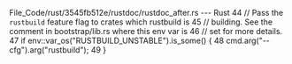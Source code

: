 File_Code/rust/3545fb512e/rustdoc/rustdoc_after.rs --- Rust
                                                                                                                                                            44     // Pass the `rustbuild` feature flag to crates which rustbuild is
                                                                                                                                                            45     // building. See the comment in bootstrap/lib.rs where this env var is
                                                                                                                                                            46     // set for more details.
                                                                                                                                                            47     if env::var_os("RUSTBUILD_UNSTABLE").is_some() {
                                                                                                                                                            48         cmd.arg("--cfg").arg("rustbuild");
                                                                                                                                                            49     }

